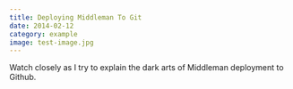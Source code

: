 ```yaml
---
title: Deploying Middleman To Git
date: 2014-02-12
category: example
image: test-image.jpg
---
```


Watch closely as I try to explain the dark arts of Middleman deployment to Github.